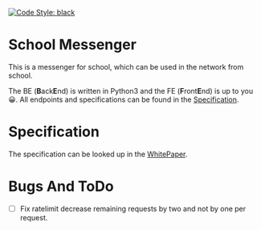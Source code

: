 [![Code Style: black](https://img.shields.io/badge/code%20style-black-000000.svg)](https://github.com/psf/black)


# School Messenger
This is a messenger for school, which can be used in the network from school.

The BE (**B**ack**E**nd) is written in Python3 and the FE (**F**ront**E**nd) is up to you 😀.
All endpoints and specifications can be found in the [Specification](#Specification).

# Specification
The specification can be looked up in the [WhitePaper](WHITEPAPER.md).

# Bugs And ToDo
- [ ] Fix ratelimit decrease remaining requests by two and not by one per request.
